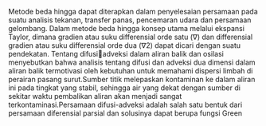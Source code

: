 Metode beda hingga dapat diterapkan dalam penyelesaian persamaan pada suatu  analisis tekanan, transfer panas, pencemaran udara dan persamaan gelombang. Dalam metode beda hingga konsep utama melalui ekspansi Taylor, dimana gradien atau suku differensial orde satu (∇) dan differensial gradien atau suku differensial orde dua (∇2) dapat dicari dengan suatu pendekatan. Tentang difusiadveksi dalam aliran balik dan osilasi menyebutkan bahwa analisis tentang difusi dan adveksi dua dimensi dalam aliran balik termotivasi oleh kebutuhan untuk memahami dispersi limbah di perairan pasang surut.Sumber titik melepaskan kontaminan ke dalam aliran ini pada tingkat yang stabil, sehingga air yang dekat dengan sumber di sekitar waktu pembalikan aliran akan menjadi sangat terkontaminasi.Persamaan difusi-adveksi adalah salah satu bentuk dari persamaan diferensial parsial dan solusinya dapat berupa fungsi Green
